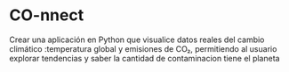 # CO-nnect
Crear una aplicación en Python que visualice datos reales del cambio climático :temperatura global y emisiones de CO₂,  permitiendo al usuario explorar tendencias y  saber la cantidad de contaminacion tiene el planeta 
